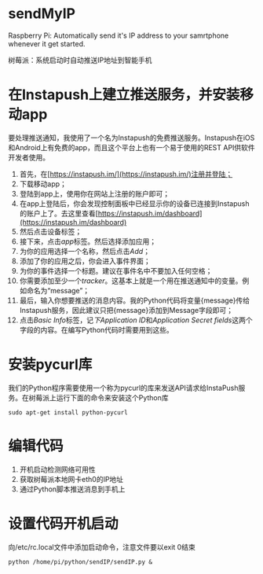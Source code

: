 sendMyIP
===============

Raspberry Pi: Automatically send it's IP address to your samrtphone whenever it get started.

树莓派：系统启动时自动推送IP地址到智能手机

# 在Instapush上建立推送服务，并安装移动app
要处理推送通知，我使用了一个名为Instapush的免费推送服务。Instapush在iOS和Android上有免费的app，而且这个平台上也有一个易于使用的REST API供软件开发者使用。
1. 首先，在[https://instapush.im/](https://instapush.im/)注册并登陆；
2. 下载移动app；
3. 登陆到app上，使用你在网站上注册的账户即可；
4. 在app上登陆后，你会发现控制面板中已经显示你的设备已连接到Instapush的账户上了。去这里查看[https://instapush.im/dashboard](https://instapush.im/dashboard)
5. 然后点击设备标签；
6. 接下来，点击*app*标签。然后选择添加应用；
7. 为你的应用选择一个名称，然后点击*Add*；
8. 添加了你的应用之后，你会进入事件界面；
9. 为你的事件选择一个标题。建议在事件名中不要加入任何空格；
10. 你需要添加至少一个*tracker*。这基本上就是一个用在推送通知中的变量。例如命名为“message”；
11. 最后，输入你想要推送的消息内容。我的Python代码将变量{message}传给Instapush服务，因此建议只把{message}添加到Message字段即可；
12. 点击*Basic Info*标签，记*下Application ID*和*Application Secret fields*这两个字段的内容。在编写Python代码时需要用到这些。

# 安装pycurl库

我们的Python程序需要使用一个称为pycurl的库来发送API请求给InstaPush服务。在树莓派上运行下面的命令来安装这个Python库

```
sudo apt-get install python-pycurl
```

# 编辑代码

1. 开机启动检测网络可用性
2. 获取树莓派本地网卡eth0的IP地址
3. 通过Python脚本推送消息到手机上

# 设置代码开机启动

向/etc/rc.local文件中添加启动命令，注意文件要以exit 0结束

```
python /home/pi/python/sendIP/sendIP.py &
```

